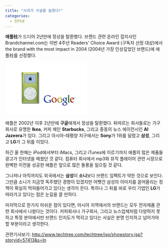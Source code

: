 ```yaml
---
title: "사과가 구글을 눌렀다!"
categories:
  - 인터넷
---
```


**애플社**가 드디어 2년만에 정상을 탈환했다. 브랜드 관련 온라인 잡지사인 Brandchannel.com는 이번 4주년 Readers' Choice Award (구독자 선정 대상)에서 the brand with the most impact in 2004 (2004년 가장 인상깊었던 브랜드)에 애플社를 선정했다.  

![](/assets/images/posts/2005/01/ek200000000070.jpg)  

애플은 2002년 이후 2년만에 **구글**에게서 정상을 탈환했다. 뒤따르는 회사들로는 가구회사로 유명한 **Ikea**, 커피 체인 **Starbucks**, 그리고 중동의 뉴스 에이전시인 **Al Jazeera**가 있다. 그리고 아시아-태평양 지구에서는 **Sony**가 1위를 달렸고 **삼성**, 그리고 **LG**가 그 뒤를 이었다.  
  
하긴 올 한해는 iPod에서부터 iMacs, 그리고 iTunes에 이르기까지 애플의 많은 제품들 광고가 인터넷을 메웠던 것 같다. 컴퓨터 회사에서 mp3와 뮤직 플레이어 관련 시장으로 완벽한 이전을 성공한 애플은 앞으로 많은 돌풍을 일으킬 것 같다.  
  
그나저나 아직까지도 외국에서는 **삼성**이 **소니**보다 브랜드 임팩트가 약한 것으로 보인다. 그만큼 소니가 지금껏 독주했던 경향이 있겠지만 어쨋건 삼성의 이미지를 끌어올리는 정책이 확실히 먹혀들어가고 있다는 생각이 든다. 특히나 그 뒤를 바로 우리 기업인 **LG**가 따라가고 있다는 점은 눈길을 끌 만하다.  
  
마지막으로 한가지 아쉬운 점이 있다면, 아시아 지역에서의 브랜드는 모두 전자제품 관련 회사에서 나왔다는 것이다. 커피회사나 가구회사, 그리고 뉴스업체처럼 다양하지 못하고 특정 분야에서만 브랜드 인지도가 먹히고 있다는 사실은 분명 인지하고 넘어가야 할 부분이라고 생각한다.  

관련기사보기: <http://www.techtree.com/techtree/jsp/showstory.jsp?storyid=57413&s=ln>
